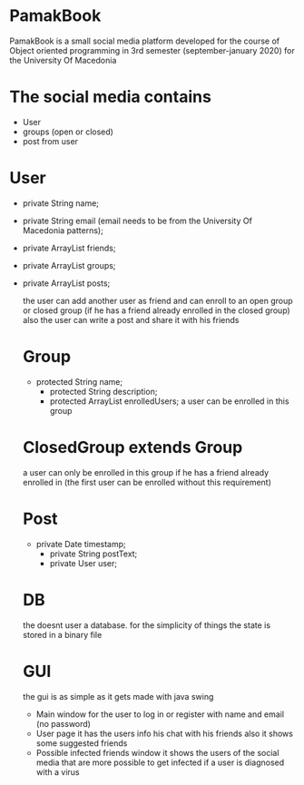 # PamakBook

PamakBook is a small social media platform developed for the course of Object oriented programming in 3rd semester (september-january 2020) for the University Of Macedonia

# The social media contains

* User
* groups (open or closed)
* post from user

# User
* private String name;
* private String email (email needs to be from the University Of Macedonia patterns);
* private ArrayList<User> friends;
* private ArrayList<Group> groups;
* private ArrayList<Post> posts;

  the user can add another user as friend and can enroll to an open group or closed group (if he has a friend already enrolled in the closed group)
  also the user can write a post and share it with his friends
  
  # Group
  * protected String name;
	* protected String description;
	* protected ArrayList<User> enrolledUsers;
  a user can be enrolled in this group
  
  # ClosedGroup extends Group
  a user can only be enrolled in this group if he has a friend already enrolled in
  (the first user can be enrolled without this requirement)
  
  # Post 
  * private Date timestamp;
	* private String postText;
	* private User user;
  
  # DB
  the doesnt user a database. for the simplicity of things the state is stored in a binary file 
  
  # GUI
  the gui is as simple as it gets made with java swing
  * Main window for the user to log in or register with name and email (no password)
  * User page it has the users info his chat with his friends also it shows some suggested friends
  * Possible infected friends window it shows the users of the social media that are more possible to get infected if a user is diagnosed with a virus
  
  
